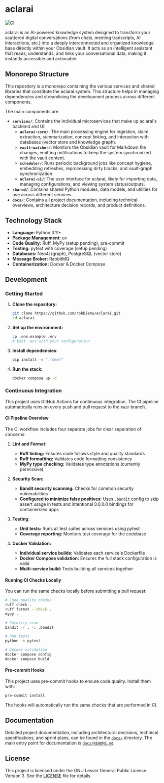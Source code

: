 # aclarai

[![CI](https://github.com/robbiemu/aclarai/workflows/CI/badge.svg)](https://github.com/robbiemu/aclarai/actions/workflows/ci.yml)

aclarai is an AI-powered knowledge system designed to transform your scattered digital conversations (from chats, meeting transcripts, AI interactions, etc.) into a deeply interconnected and organized knowledge base directly within your Obsidian vault. It acts as an intelligent assistant that reads, understands, and links your conversational data, making it instantly accessible and actionable.

## Monorepo Structure

This repository is a monorepo containing the various services and shared libraries that constitute the aclarai system. This structure helps in managing dependencies and streamlining the development process across different components.

The main components are:

*   **`services/`**: Contains the individual microservices that make up aclarai's backend and UI.
    *   **`aclarai-core/`**: The main processing engine for ingestion, claim extraction, summarization, concept linking, and interaction with databases (vector store and knowledge graph).
    *   **`vault-watcher/`**: Monitors the Obsidian vault for Markdown file changes, emitting notifications to keep the system synchronized with the vault content.
    *   **`scheduler/`**: Runs periodic background jobs like concept hygiene, embedding refreshes, reprocessing dirty blocks, and vault-graph synchronization.
    *   **`aclarai-ui/`**: The user interface for aclarai, likely for importing data, managing configurations, and viewing system status/outputs.
*   **`shared/`**: Contains shared Python modules, data models, and utilities for use across different services.
*   **`docs/`**: Contains all project documentation, including technical overviews, architecture decision records, and product definitions.

## Technology Stack

*   **Language:** Python 3.11+
*   **Package Management:** uv
*   **Code Quality:** Ruff, MyPy (setup pending), pre-commit
*   **Testing:** pytest with coverage (setup pending)
*   **Databases:** Neo4j (graph), PostgreSQL (vector store)
*   **Message Broker:** RabbitMQ
*   **Containerization:** Docker & Docker Compose

## Development

### Getting Started

1. **Clone the repository:**
   ```bash
   git clone https://github.com/robbiemu/aclarai.git
   cd aclarai
   ```

2. **Set up the environment:**
   ```bash
   cp .env.example .env
   # Edit .env with your configuration
   ```

3. **Install dependencies:**
   ```bash
   pip install -e ".[dev]"
   ```

4. **Run the stack:**
   ```bash
   docker compose up -d
   ```

### Continuous Integration

This project uses GitHub Actions for continuous integration. The CI pipeline automatically runs on every push and pull request to the `main` branch.

#### CI Pipeline Overview

The CI workflow includes four separate jobs for clear separation of concerns:

1. **Lint and Format:**
   - **Ruff linting:** Ensures code follows style and quality standards
   - **Ruff formatting:** Validates code formatting consistency
   - **MyPy type checking:** Validates type annotations (currently permissive)

2. **Security Scan:**
   - **Bandit security scanning:** Checks for common security vulnerabilities
   - **Configured to minimize false positives:** Uses `.bandit` config to skip assert usage in tests and intentional 0.0.0.0 bindings for containerized apps

3. **Testing:**
   - **Unit tests:** Runs all test suites across services using pytest
   - **Coverage reporting:** Monitors test coverage for the codebase

4. **Docker Validation:**
   - **Individual service builds:** Validates each service's Dockerfile
   - **Docker Compose validation:** Ensures the full stack configuration is valid
   - **Multi-service build:** Tests building all services together

#### Running CI Checks Locally

You can run the same checks locally before submitting a pull request:

```bash
# Code quality checks
ruff check .
ruff format --check .
mypy .

# Security scan
bandit -r . -c .bandit

# Run tests
python -m pytest

# Docker validation
docker compose config
docker compose build
```

#### Pre-commit Hooks

This project uses pre-commit hooks to ensure code quality. Install them with:

```bash
pre-commit install
```

The hooks will automatically run the same checks that are performed in CI.

## Documentation

Detailed project documentation, including architectural decisions, technical specifications, and sprint plans, can be found in the [`docs/`](./docs/) directory. The main entry point for documentation is [`docs/README.md`](./docs/README.md).

## License

This project is licensed under the GNU Lesser General Public License Version 3. See the [LICENSE](LICENSE) file for details.
